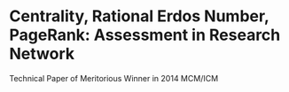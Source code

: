 # Centrality, Rational Erdos Number, PageRank: Assessment in Research Network
Technical Paper of Meritorious Winner in 2014 MCM/ICM
